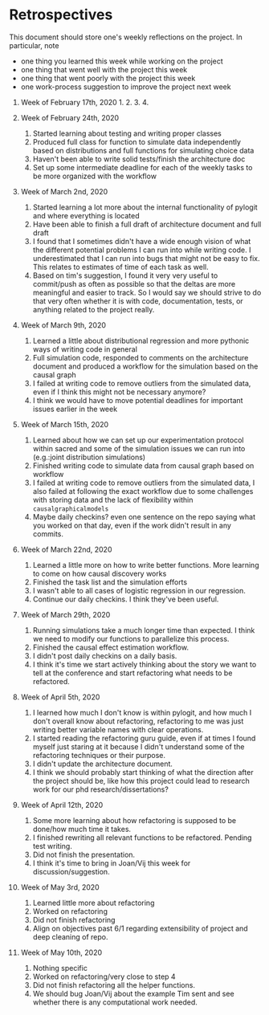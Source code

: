 Retrospectives
==============
This document should store one's weekly reflections on the project. In particular, note

- one thing you learned this week while working on the project
- one thing that went well with the project this week
- one thing that went poorly with the project this week
- one work-process suggestion to improve the project next week

1. Week of February 17th, 2020
    1. 
    2.
    3.
    4.

2. Week of February 24th, 2020
    1. Started learning about testing and writing proper classes
    2. Produced full class for function to simulate data independently based on distributions 
     and full functions for simulating choice data
    3. Haven't been able to write solid tests/finish the architecture doc
    4. Set up some intermediate deadline for each of the weekly tasks to be more organized with the workflow

3. Week of March 2nd, 2020
    1. Started learning a lot more about the internal functionality of pylogit and where everything is located
    2. Have been able to finish a full draft of architecture document and full draft
    3. I found that I sometimes didn't have a wide enough vision of what the different potential problems I can run into while writing code. I underestimated that I can run into bugs that might not be easy to fix. This relates to estimates of time of each task as well.
    4. Based on tim's suggestion, I found it very very useful to commit/push as often as possible so that the deltas are more meaningful and easier to track. So I would say we should strive to do that very often whether it is with code, documentation, tests, or anything related to the project really.

4. Week of March 9th, 2020
    1. Learned a little about distributional regression and more pythonic ways of writing code in general
    2. Full simulation code, responded to comments on the architecture document and produced a workflow for the simulation based on the causal graph
    3. I failed at writing code to remove outliers from the simulated data, even if I think this might not be necessary anymore?
    4. I think we would have to move potential deadlines for important issues earlier in the week

5. Week of March 15th, 2020
    1. Learned about how we can set up our experimentation protocol within sacred and some of the simulation issues we can run into (e.g.:joint distribution simulations)
    2. Finished writing code to simulate data from causal graph based on workflow
    3. I failed at writing code to remove outliers from the simulated data, I also failed at following the exact workflow due to some challenges with storing data and the lack of flexibility within `causalgraphicalmodels`
    4. Maybe daily checkins? even one sentence on the repo saying what you worked on that day, even if the work didn't result in any commits.

6. Week of March 22nd, 2020
    1. Learned a little more on how to write better functions. More learning to come on how causal discovery works
    2. Finished the task list and the simulation efforts
    3. I wasn't able to all cases of logistic regression in our regression.
    4. Continue our daily checkins. I think they've been useful.
    
7. Week of March 29th, 2020
    1. Running simulations take a much longer time than expected. I think we need to modify our functions to parallelize this process.
    2. Finished the causal effect estimation workflow.
    3. I didn't post daily checkins on a daily basis. 
    4. I think it's time we start actively thinking about the story we want to tell at the conference and start refactoring what needs to be refactored.
    
8. Week of April 5th, 2020
    1. I learned how much I don't know is within pylogit, and how much I don't overall know about refactoring, refactoring to me was just writing better variable names with clear operations.
    2. I started reading the refactoring guru guide, even if at times I found myself just staring at it because I didn't understand some of the refactoring techniques or their purpose.
    3. I didn't update the architecture document.
    4. I think we should probably start thinking of what the direction after the project should be, like how this project could lead to research work for our phd research/dissertations?

9. Week of April 12th, 2020
    1. Some more learning about how refactoring is supposed to be done/how much time it takes.
    2. I finished rewriting all relevant functions to be refactored. Pending test writing.
    3. Did not finish the presentation.
    4. I think it's time to bring in Joan/Vij this week for discussion/suggestion.
    
10. Week of May 3rd, 2020
    1. Learned little more about refactoring
    2. Worked on refactoring
    3. Did not finish refactoring
    4. Align on objectives past 6/1 regarding extensibility of project and deep cleaning of repo.

11. Week of May 10th, 2020
    1. Nothing specific
    2. Worked on refactoring/very close to step 4
    3. Did not finish refactoring all the helper functions.
    4. We should bug Joan/Vij about the example Tim sent and see whether there is any computational work needed.
